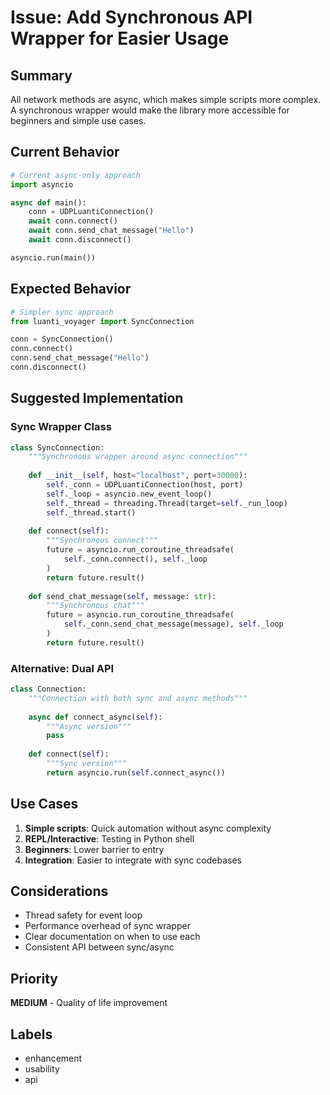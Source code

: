 # Issue: Add Synchronous API Wrapper for Easier Usage

## Summary
All network methods are async, which makes simple scripts more complex. A synchronous wrapper would make the library more accessible for beginners and simple use cases.

## Current Behavior
```python
# Current async-only approach
import asyncio

async def main():
    conn = UDPLuantiConnection()
    await conn.connect()
    await conn.send_chat_message("Hello")
    await conn.disconnect()

asyncio.run(main())
```

## Expected Behavior
```python
# Simpler sync approach
from luanti_voyager import SyncConnection

conn = SyncConnection()
conn.connect()
conn.send_chat_message("Hello")
conn.disconnect()
```

## Suggested Implementation

### Sync Wrapper Class
```python
class SyncConnection:
    """Synchronous wrapper around async connection"""
    
    def __init__(self, host="localhost", port=30000):
        self._conn = UDPLuantiConnection(host, port)
        self._loop = asyncio.new_event_loop()
        self._thread = threading.Thread(target=self._run_loop)
        self._thread.start()
        
    def connect(self):
        """Synchronous connect"""
        future = asyncio.run_coroutine_threadsafe(
            self._conn.connect(), self._loop
        )
        return future.result()
        
    def send_chat_message(self, message: str):
        """Synchronous chat"""
        future = asyncio.run_coroutine_threadsafe(
            self._conn.send_chat_message(message), self._loop
        )
        return future.result()
```

### Alternative: Dual API
```python
class Connection:
    """Connection with both sync and async methods"""
    
    async def connect_async(self):
        """Async version"""
        pass
        
    def connect(self):
        """Sync version"""
        return asyncio.run(self.connect_async())
```

## Use Cases
1. **Simple scripts**: Quick automation without async complexity
2. **REPL/Interactive**: Testing in Python shell
3. **Beginners**: Lower barrier to entry
4. **Integration**: Easier to integrate with sync codebases

## Considerations
- Thread safety for event loop
- Performance overhead of sync wrapper
- Clear documentation on when to use each
- Consistent API between sync/async

## Priority
**MEDIUM** - Quality of life improvement

## Labels
- enhancement
- usability
- api